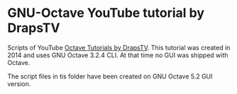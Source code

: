 # GNU-Octave YouTube tutorial by DrapsTV

Scripts of YouTube [Octave Tutorials by DrapsTV](https://www.youtube.com/playlist?list=PL1A2CSdiySGJ6oZe6XB-TTCFuHc5Fs1PO). This tutorial was created in 2014 and uses GNU Octave 3.2.4 CLI. At that time no GUI was shipped with Octave.

The script files in tis folder have been created on GNU Octave 5.2 GUI version.
